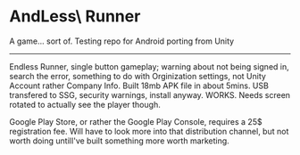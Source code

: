 # AndLess\ Runner

A game... sort of.
Testing repo for Android porting from Unity

----

Endless Runner, single button gameplay; warning about not being 
signed in, search the error, something to do with Orginization 
settings, not Unity Account rather Company Info. Built 18mb APK file in about 5mins.
USB transfered to SSG, security warnings, install anyway.
WORKS. Needs screen rotated to actually see the player though.

Google Play Store, or rather the Google Play Console, requires a 25$ 
registration fee. Will have to look more into that distribution channel, 
but not worth doing untilI've built something more worth marketing.
